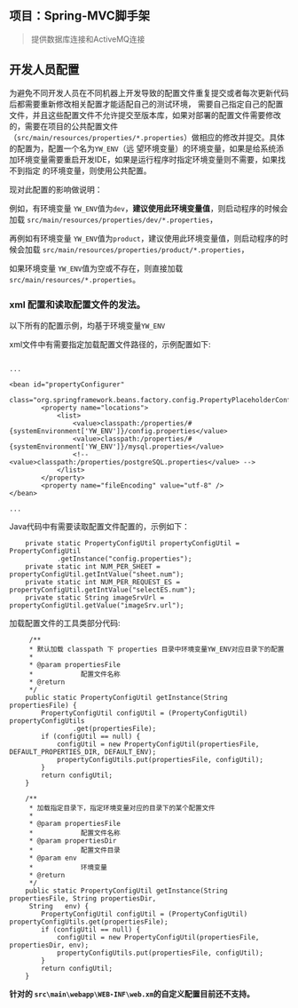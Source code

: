 ## 项目：Spring-MVC脚手架

>  提供数据库连接和ActiveMQ连接

## 开发人员配置

为避免不同开发人员在不同机器上开发导致的配置文件重复提交或者每次更新代码后都需要重新修改相关配置才能适配自己的测试环境，
需要自己指定自己的配置文件，并且这些配置文件不允许提交至版本库，如果对部署的配置文件需要修改的，需要在项目的公共配置文件（`src/main/resources/properties/*.properties`）做相应的修改并提交。具体的配置为，配置一个名为`YW_ENV`（远
望环境变量）的环境变量，如果是给系统添加环境变量需要重启开发IDE，如果是运行程序时指定环境变量则不需要，如果找不到指定
的环境变量，则使用公共配置。

现对此配置的影响做说明：

例如，有环境变量 `YW_ENV`值为`dev`，**建议使用此环境变量值**，则启动程序的时候会加载 `src/main/resources/properties/dev/*.properties`，

再例如有环境变量 `YW_ENV`值为`product`，建议使用此环境变量值，则启动程序的时候会加载 `src/main/resources/properties/product/*.properties`，

如果环境变量 `YW_ENV`值为空或不存在，则直接加载`src/main/resources/*.properties`。

### xml 配置和读取配置文件的发法。

以下所有的配置示例，均基于环境变量`YW_ENV`

xml文件中有需要指定加载配置文件路径的，示例配置如下:

```

...

<bean id="propertyConfigurer"
		class="org.springframework.beans.factory.config.PropertyPlaceholderConfigurer">
		<property name="locations">
			<list>
				<value>classpath:/properties/#{systemEnvironment['YW_ENV']}/config.properties</value>
				<value>classpath:/properties/#{systemEnvironment['YW_ENV']}/mysql.properties</value>
				<!-- <value>classpath:/properties/postgreSQL.properties</value> -->
			</list>
		</property>
		<property name="fileEncoding" value="utf-8" />
</bean>

...
```

Java代码中有需要读取配置文件配置的，示例如下：

```
	private static PropertyConfigUtil propertyConfigUtil = PropertyConfigUtil
			.getInstance("config.properties");
	private static int NUM_PER_SHEET = propertyConfigUtil.getIntValue("sheet.num");
	private static int NUM_PER_REQUEST_ES = propertyConfigUtil.getIntValue("selectES.num");
	private static String imageSrvUrl = propertyConfigUtil.getValue("imageSrv.url");
```

加载配置文件的工具类部分代码:

```
     /**
	 * 默认加载 classpath 下 properties 目录中环境变量YW_ENV对应目录下的配置
	 * 
	 * @param propertiesFile
	 *            配置文件名称
	 * @return
	 */
	public static PropertyConfigUtil getInstance(String propertiesFile) {
		PropertyConfigUtil configUtil = (PropertyConfigUtil) propertyConfigUtils
				.get(propertiesFile);
		if (configUtil == null) {
			configUtil = new PropertyConfigUtil(propertiesFile, DEFAULT_PROPERTIES_DIR, DEFAULT_ENV);
			propertyConfigUtils.put(propertiesFile, configUtil);
		}
		return configUtil;
	}

	/**
	 * 加载指定目录下，指定环境变量对应的目录下的某个配置文件
	 * 
	 * @param propertiesFile
	 *            配置文件名称
	 * @param propertiesDir
	 *            配置文件目录
	 * @param env
	 *            环境变量
	 * @return
	 */
	public static PropertyConfigUtil getInstance(String propertiesFile, String propertiesDir,
	 String   env) {
		PropertyConfigUtil configUtil = (PropertyConfigUtil) propertyConfigUtils.get(propertiesFile);
		if (configUtil == null) {
			configUtil = new PropertyConfigUtil(propertiesFile, propertiesDir, env);
			propertyConfigUtils.put(propertiesFile, configUtil);
		}
		return configUtil;
	}
```

__针对的 `src\main\webapp\WEB-INF\web.xm`的自定义配置目前还不支持。__


